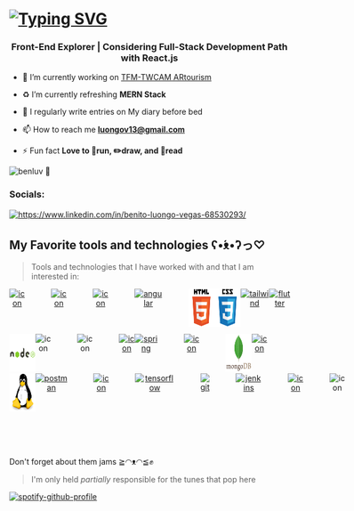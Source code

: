 <h1><a href="https://git.io/typing-svg"><img src="https://readme-typing-svg.demolab.com?font=Fira+Code&weight=600&size=25&pause=1500&color=8511FF&background=A637FF00&center=true&vCenter=true&width=435&lines=%F0%9F%91%8B+Hi%2C+I%E2%80%99m+Benito+R.+Luongo" alt="Typing SVG" /></a></h1>
<h3 align="center">Front-End Explorer | Considering Full-Stack Development Path with React.js</h3>

- 🔭 I’m currently working on [TFM-TWCAM ARtourism](https://github.com/Benluv/TFM-TWCAM)

- ♻️ I’m currently refreshing **MERN Stack**

- 📝 I regularly write entries on My diary before bed

- 📫 How to reach me **luongov13@gmail.com**

- ⚡ Fun fact **Love to 🏃run, ✏️draw, and 📕read**

<p align="left"> <img src="https://komarev.com/ghpvc/?username=benluv&label=Profile%20views&color=6a17cf&style=flat" alt="benluv" /> 👀</p>

<h3 align="left">Socials:</h3>
<p align="left">
<a href="https://linkedin.com/in/https://www.linkedin.com/in/benito-luongo-vegas-68530293/" target="blank"><img align="center" src="https://raw.githubusercontent.com/rahuldkjain/github-profile-readme-generator/master/src/images/icons/Social/linked-in-alt.svg" alt="https://www.linkedin.com/in/benito-luongo-vegas-68530293/" height="30" width="40" /></a>
</p>

<h2>My Favorite tools and technologies ʕ•́ᴥ•̀ʔっ♡</h2>
<blockquote>Tools and technologies that I have worked with and that I am interested in:</blockquote>
<div align="center" style="display: flex;">
  <a href="https://developer.mozilla.org/en-US/docs/Web/JavaScript" target="_blank" rel="noreferrer"> <img src="https://techstack-generator.vercel.app/js-icon.svg" alt="icon" width="68" style="width: 68px; height: 68px; margin-right: 47px; margin-bottom: 47px;" /> </a>
  <a href="https://www.typescriptlang.org/" target="_blank" rel="noreferrer"> <img src="https://techstack-generator.vercel.app/ts-icon.svg" alt="icon" width="68" style="width: 68px; height: 68px; margin-right: 47px; margin-bottom: 47px;" /> </a>
  <a href="https://reactjs.org/" target="_blank" rel="noreferrer"> <img src="https://techstack-generator.vercel.app/react-icon.svg" alt="icon" width="68" style="width: 68px; height: 68px; margin-right: 47px; margin-bottom: 47px;" /> </a>
  <!--<img src="https://techstack-generator.vercel.app/redux-icon.svg" alt="icon" width="68" style="width: 68px; height: 68px; margin-right: 47px; margin-bottom: 47px;" />-->
  <a href="https://angular.io" target="_blank" rel="noreferrer"> <img src="https://angular.io/assets/images/logos/angular/angular.svg" alt="angular" width="68" style="width: 68px; height: 68px; margin-right: 47px; margin-bottom: 0px;" /> </a>
  <a href="https://www.w3.org/html/" target="_blank" rel="noreferrer"> <img src="https://raw.githubusercontent.com/devicons/devicon/master/icons/html5/html5-original-wordmark.svg" alt="html5" width="68" style="width: 68px; height: 68px; margin-right: 47px; margin-bottom: 0px;" /> </a>
  <a href="https://www.w3schools.com/css/" target="_blank" rel="noreferrer"> <img src="https://raw.githubusercontent.com/devicons/devicon/master/icons/css3/css3-original-wordmark.svg" alt="css3" width="68" style="width: 68px; height: 68px; margin-right: 47px; margin-bottom: 0px;" /> </a>
  <a href="https://tailwindcss.com/" target="_blank" rel="noreferrer"> <img src="https://www.vectorlogo.zone/logos/tailwindcss/tailwindcss-icon.svg" alt="tailwind" width="68" style="width: 68px; height: 68px; margin-right: 0px; margin-bottom: 0px;" /> </a>
  <a href="https://flutter.dev" target="_blank" rel="noreferrer"> <img src="https://www.vectorlogo.zone/logos/flutterio/flutterio-icon.svg" alt="flutter" width="68" style="width: 68px; height: 68px; margin-right: 47px; margin-bottom: 0px;" /> </a>
</div>
<div align="center" style="display: flex;">
  <a href="https://nodejs.org" target="_blank" rel="noreferrer"> <img src="https://raw.githubusercontent.com/devicons/devicon/master/icons/nodejs/nodejs-original-wordmark.svg" alt="nodejs" width="68" style="width: 68px; height: 68px; margin-right: 47px; margin-bottom: 0px;" /> </a>
  <img src="https://techstack-generator.vercel.app/graphql-icon.svg" alt="icon" width="68" style="width: 68px; height: 68px; margin-right: 47px; margin-bottom: 0px;" />
  <img src="https://techstack-generator.vercel.app/restapi-icon.svg" alt="icon" width="68" style="width: 68px; height: 68px; margin-right: 47px; margin-bottom: 0px;" />
  <a href="https://www.java.com" target="_blank" rel="noreferrer"> <img src="https://techstack-generator.vercel.app/java-icon.svg" alt="icon" width="68" style="width: 68px; height: 68px; margin-right: 0px; margin-bottom: 0px;" /> </a>
  <a href="https://spring.io/" target="_blank" rel="noreferrer"> <img src="https://www.vectorlogo.zone/logos/springio/springio-icon.svg" alt="spring" width="68" style="width: 68px; height: 68px; margin-right: 47px; margin-bottom: 0px;" /> </a>
  <a href="https://www.nginx.com" target="_blank" rel="noreferrer"> <img src="https://techstack-generator.vercel.app/nginx-icon.svg" alt="icon" width="68" style="width: 68px; height: 68px; margin-right: 47px; margin-bottom: 0px;" /> </a>
  <a href="https://www.mongodb.com/" target="_blank" rel="noreferrer"> <img src="https://raw.githubusercontent.com/devicons/devicon/master/icons/mongodb/mongodb-original-wordmark.svg" alt="mongodb" width="68" style="width: 68px; height: 68px; margin-right: 47px; margin-bottom: 0px;" /> </a>
  <a href="https://www.mysql.com/" target="_blank" rel="noreferrer"> <img src="https://techstack-generator.vercel.app/mysql-icon.svg" alt="icon" width="68" style="width: 68px; height: 68px; margin-right: 47px; margin-bottom: 0px;" /> </a>
</div>
<div>
  <div align="center" style="display: flex;">
  <a href="https://www.linux.org/" target="_blank" rel="noreferrer"> <img src="https://raw.githubusercontent.com/devicons/devicon/master/icons/linux/linux-original.svg" alt="linux" width="68" style="width: 68px; height: 68px; margin-right: 47px; margin-bottom: 0px;" /> </a>
    <!--<img src="https://techstack-generator.vercel.app/csharp-icon.svg" alt="icon" width="68" style="width: 68px; height: 68px; margin-right: 47px; margin-bottom: 47px;" />-->
    <a href="https://postman.com" target="_blank" rel="noreferrer"> <img src="https://www.vectorlogo.zone/logos/getpostman/getpostman-icon.svg" alt="postman" width="68" style="width: 68px; height: 68px; margin-right: 47px; margin-bottom: 0px;" /> </a>
    <a href="https://www.docker.com/" target="_blank" rel="noreferrer"> <img src="https://techstack-generator.vercel.app/docker-icon.svg" alt="icon" width="68" style="width: 68px; height: 68px; margin-right: 47px; margin-bottom: 0px;" /> </a>
    <a href="https://www.tensorflow.org" target="_blank" rel="noreferrer"> <img src="https://www.vectorlogo.zone/logos/tensorflow/tensorflow-icon.svg" alt="tensorflow" width="68" style="width: 68px; height: 68px; margin-right: 47px; margin-bottom: 0px;" /> </a>
    <a href="https://git-scm.com/" target="_blank" rel="noreferrer"> <img src="https://www.vectorlogo.zone/logos/git-scm/git-scm-icon.svg" alt="git" width="68" style="width: 68px; height: 68px; margin-right: 47px; margin-bottom: 0px;" /> </a>
    <a href="https://www.jenkins.io" target="_blank" rel="noreferrer"> <img src="https://www.vectorlogo.zone/logos/jenkins/jenkins-icon.svg" alt="jenkins" width="68" style="width: 68px; height: 68px; margin-right: 47px; margin-bottom: 0px;" /> </a>
    <a href="https://www.python.org" target="_blank" rel="noreferrer"> <img src="https://techstack-generator.vercel.app/python-icon.svg" alt="icon" width="68" style="width: 68px; height: 68px; margin-right: 47px; margin-bottom: 47px;" /> </a>
    <img src="https://techstack-generator.vercel.app/django-icon.svg" alt="icon" width="68" style="width: 68px; height: 68px; margin-right: 0px; margin-bottom: 47px;" />
</div>
<br>
<br>
Don't forget about them jams ≧◠ᴥ◠≦✊
<blockquote>I'm only held <i>partially</i> responsible for the tunes that pop here</blockquote>

[![spotify-github-profile](https://spotify-github-profile.vercel.app/api/view?uid=12172885624&cover_image=true&theme=novatorem&show_offline=false&background_color=121212&interchange=false&bar_color=53b14f&bar_color_cover=false)](https://spotify-github-profile.vercel.app/api/view?uid=12172885624&redirect=true)
